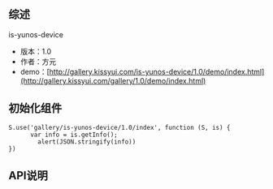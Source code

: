 ## 综述

is-yunos-device

* 版本：1.0
* 作者：方元
* demo：[http://gallery.kissyui.com/is-yunos-device/1.0/demo/index.html](http://gallery.kissyui.com/gallery/1.0/demo/index.html)

## 初始化组件
		
    S.use('gallery/is-yunos-device/1.0/index', function (S, is) {
          var info = is.getInfo();
            alert(JSON.stringify(info))
    })
	

## API说明
